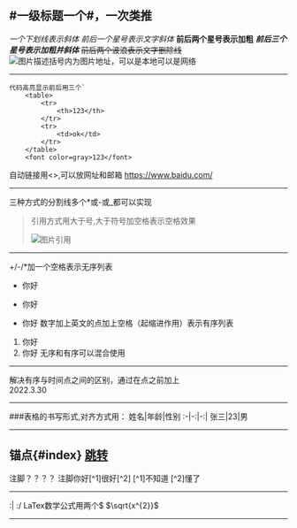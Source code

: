 #一级标题一个#，一次类推
--------
_一个下划线表示斜体_
*前后一个星号表示文字斜体*
**前后两个星号表示加粗**
***前后三个星号表示加粗并斜体***
~~前后两个波浪表示文字删除线~~
![图片描述括号内为图片地址，可以是本地可以是网络](/images/test.png)
*****
```
代码高亮显示前后用三个`
    <table>
        <tr>
            <th>123</th>
        </tr>
        <tr>
            <td>ok</td>
        </tr>
    </table>
    <font color=gray>123</font>
```
自动链接用<>,可以放网址和邮箱
<https://www.baidu.com/>
_____
三种方式的分割线多个*或-或_都可以实现
>引用方式用大于号,大于符号加空格表示空格效果
> 
>![图片引用]()
*****
+/-/*加一个空格表示无序列表
+ 你好
- 你好
* 你好
数字加上英文的点加上空格（起缩进作用）表示有序列表
1. 你好
2. 你好
无序和有序可以混合使用
_____
解决有序与时间点之间的区别，通过在点之前加上\
2022\.3\.30
____
###表格的书写形式,对齐方式用：
姓名|年龄|性别
:-|-:|-:|
张三|23|男
*****
锚点{#index}
[跳转](#index)
----
注脚？？？？
注脚你好[^1]很好[^2]
[^1]不知道
[^2]懂了
*****
:|
:/
LaTex数学公式用两个$
$\sqrt{x^{2}}$
____
